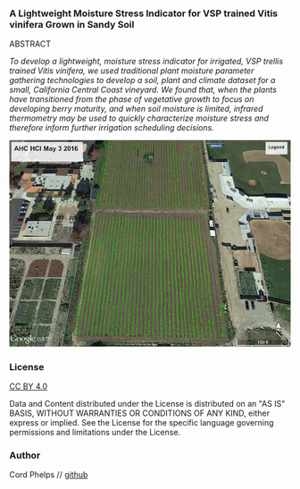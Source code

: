 

### A Lightweight Moisture Stress Indicator for VSP trained Vitis vinifera Grown in Sandy Soil 


ABSTRACT 

*To develop a lightweight, moisture stress indicator for irrigated, VSP trellis trained Vitis vinifera, we used traditional plant moisture parameter gathering technologies to develop a soil, plant and climate dataset for a small, California Central Coast vineyard.  We found that, when the plants have transitioned from the phase of vegetative growth to focus on developing berry maturity, and when soil moisture is limited, infrared thermometry may be used to quickly characterize moisture stress and therefore inform further irrigation scheduling decisions.*  



[![screen shot](https://raw.githubusercontent.com/cordphelps/fourAcreVineyard/master/images/HCI.png)]()




### License
[CC BY 4.0](https://creativecommons.org/licenses/by/4.0/)

Data and Content distributed under the License is distributed on an "AS IS" BASIS, WITHOUT WARRANTIES OR CONDITIONS OF ANY KIND, either express or implied. See the License for the specific language governing permissions and limitations under the License.


### Author
Cord Phelps // [github](http://cordphelps.github.io)








 






